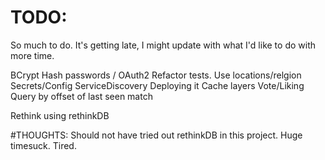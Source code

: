 # TODO:
So much to do. It's getting late, I might update with what I'd like to do with more time.

BCrypt Hash passwords / OAuth2
Refactor tests.
Use locations/relgion
Secrets/Config
ServiceDiscovery
Deploying it
Cache layers
Vote/Liking
Query by offset of last seen match

Rethink using rethinkDB

#THOUGHTS:
Should not have tried out rethinkDB in this project. Huge timesuck.
Tired.